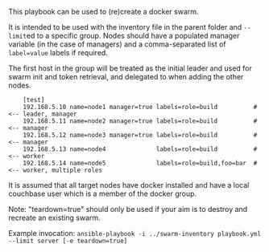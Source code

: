 This playbook can be used to (re)create a docker swarm.

It is intended to be used with the inventory file in the parent folder and `--limit`ed to a specific group. Nodes should have a populated manager variable (in the case of managers) and a comma-separated list of `label=value` labels if required.

The first host in the group will be treated as the initial leader and used for swarm init and token retrieval, and delegated to when adding the other nodes.

        [test]
        192.168.5.10 name=node1 manager=true labels=role=build          # <-- leader, manager
        192.168.5.11 name=node2 manager=true labels=role=build          # <-- manager
        192.168.5.12 name=node3 manager=true labels=role=build          # <-- manager
        192.168.5.13 name=node4              labels=role=build          # <-- worker
        192.168.5.14 name=node5              labels=role=build,foo=bar  # <-- worker, multiple roles

It is assumed that all target nodes have docker installed and have a local couchbase user which is a member of the docker group.

Note: "teardown=true" should only be used if your aim is to destroy and recreate an existing swarm.

Example invocation: `ansible-playbook -i ../swarm-inventory playbook.yml --limit server [-e teardown=true]`
